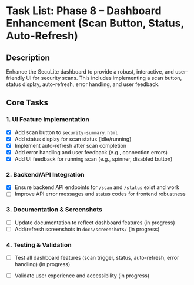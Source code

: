 # Task List: Phase 8 – Dashboard Enhancement (Scan Button, Status, Auto-Refresh)

## Description
Enhance the SecuLite dashboard to provide a robust, interactive, and user-friendly UI for security scans. This includes implementing a scan button, status display, auto-refresh, error handling, and user feedback.

## Core Tasks

### 1. UI Feature Implementation
- [x] Add scan button to `security-summary.html`
- [x] Add status display for scan status (idle/running)
- [x] Implement auto-refresh after scan completion
- [x] Add error handling and user feedback (e.g., connection errors)
- [x] Add UI feedback for running scan (e.g., spinner, disabled button)

### 2. Backend/API Integration
- [x] Ensure backend API endpoints for `/scan` and `/status` exist and work
- [ ] Improve API error messages and status codes for frontend robustness

### 3. Documentation & Screenshots
- [ ] Update documentation to reflect dashboard features (in progress)
- [ ] Add/refresh screenshots in `docs/screenshots/` (in progress)

### 4. Testing & Validation
- [ ] Test all dashboard features (scan trigger, status, auto-refresh, error handling) (in progress)
- [ ] Validate user experience and accessibility (in progress)

